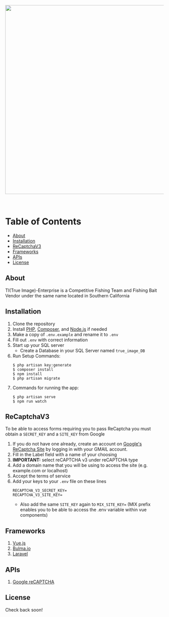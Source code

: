 <p align="center"><img src="http://ti-enterprise.com/images/carousel/true-img.png" width="600"></p>

<br>

# Table of Contents
- [About](#About)
- [Installation](#Installation)
- [ReCaptchaV3](#ReCaptchaV3)
- [Frameworks](#Frameworks)
- [APIs](#APIs)
- [License](#License)

## About
TI(True Image)-Enterprise is a Competitive Fishing Team and Fishing Bait Vendor under the same name located in Southern California

## Installation
1. Clone the repository
2. Install [PHP](https://www.php.net/downloads), [Composer](https://getcomposer.org/download/), and [Node.js](https://nodejs.org/en/) if needed
3. Make a copy of `.env.example` and rename it to `.env`
4. Fill out `.env` with correct information
5. Start up your SQL server
    - Create a Database in your SQL Server named `true_image_DB`
6. Run Setup Commands:
    ```properties
    $ php artisan key:generate
    $ composer install
    $ npm install
    $ php artisan migrate
    ```
7. Commands for running the app:
    ```properties
    $ php artisan serve
    $ npm run watch
    ```

## ReCaptchaV3
To be able to access forms requiring you to pass ReCaptcha you must obtain a `SECRET_KEY` and a `SITE_KEY` from Google
1. If you do not have one already, create an account on [Google's ReCaptcha Site](https://www.google.com/u/0/recaptcha/admin/create) by logging in with your GMAIL account.
2. Fill in the Label field with a name of your choosing
3. **IMPORTANT:** select reCAPTCHA v3 under reCAPTCHA type
4. Add a domain name that you will be using to access the site (e.g. example.com or localhost)
5. Accept the terms of service
6. Add your keys to your `.env` file on these lines
   ```properties
   RECAPTCHA_V3_SECRET_KEY=
   RECAPTCHA_V3_SITE_KEY=
   ```
   - Also add the same `SITE_KEY` again to `MIX_SITE_KEY=` (MIX prefix enables you to be able to access the .env variable within vue components)

## Frameworks
1. [Vue.js](https://vuejs.org/)
2. [Bulma.io](https://bulma.io/)
3. [Laravel](https://laravel.com/docs/8.x/readme)

## APIs
1. [Google reCAPTCHA](https://developers.google.com/recaptcha/intro)

## License

Check back soon!
